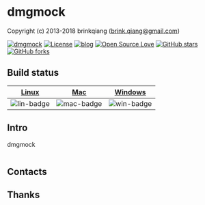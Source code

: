 # dmgmock

Copyright (c) 2013-2018 brinkqiang (brink.qiang@gmail.com)

[![dmgmock](https://img.shields.io/badge/brinkqiang-dmgmock-blue.svg?style=flat-square)](https://github.com/brinkqiang/dmgmock)
[![License](https://img.shields.io/badge/license-MIT-brightgreen.svg)](https://github.com/brinkqiang/dmgmock/blob/master/LICENSE)
[![blog](https://img.shields.io/badge/Author-Blog-7AD6FD.svg)](https://brinkqiang.github.io/)
[![Open Source Love](https://badges.frapsoft.com/os/v3/open-source.png)](https://github.com/brinkqiang)
[![GitHub stars](https://img.shields.io/github/stars/brinkqiang/dmgmock.svg?label=Stars)](https://github.com/brinkqiang/dmgmock) 
[![GitHub forks](https://img.shields.io/github/forks/brinkqiang/dmgmock.svg?label=Fork)](https://github.com/brinkqiang/dmgmock)

## Build status
| [Linux][lin-link] | [Mac][mac-link] | [Windows][win-link] |
| :---------------: | :----------------: | :-----------------: |
| ![lin-badge]      | ![mac-badge]       | ![win-badge]        |

[lin-badge]: https://github.com/brinkqiang/dmgmock/workflows/linux/badge.svg "linux build status"
[lin-link]:  https://github.com/brinkqiang/dmgmock/actions/workflows/linux.yml "linux build status"
[mac-badge]: https://github.com/brinkqiang/dmgmock/workflows/mac/badge.svg "mac build status"
[mac-link]:  https://github.com/brinkqiang/dmgmock/actions/workflows/mac.yml "mac build status"
[win-badge]: https://github.com/brinkqiang/dmgmock/workflows/win/badge.svg "win build status"
[win-link]:  https://github.com/brinkqiang/dmgmock/actions/workflows/win.yml "win build status"

## Intro
dmgmock
```cpp
```
## Contacts

## Thanks
